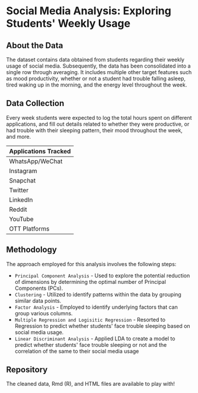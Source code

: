 # Social Media Analysis: Exploring Students' Weekly Usage

## About the Data
The dataset contains data obtained from students regarding their weekly usage of social media. Subsequently, the data has been consolidated into a single row through averaging. It includes multiple other target features such as mood productivity, whether or not a student had trouble falling asleep, tired waking up in the morning, and the energy level throughout the week.

## Data Collection
Every week students were expected to log the total hours spent on different applications, and fill out details related to whether they were productive, or had trouble with their sleeping pattern, their mood throughout the week, and more. 

| Applications Tracked  | 
| ------------- | 
| WhatsApp/WeChat  | 
| Instagram  |
| Snapchat  | 
| Twitter  |
| LinkedIn  | 
| Reddit  |
| YouTube  | 
| OTT Platforms  |

## Methodology
The approach employed for this analysis involves the following steps:

* `Principal Component Analysis` - Used to explore the potential reduction of dimensions by determining the optimal number of Principal Components (PCs).
* `Clustering` - Utilized to identify patterns within the data by grouping similar data points.
* `Factor Analysis` - Employed to identify underlying factors that can group various columns.
* `Multiple Regression and Logisitic Regression` - Resorted to Regression to predict whether students' face trouble sleeping based on social media usage.
* `Linear Discriminant Analysis` - Applied LDA to create a model to predict whether students' face trouble sleeping or not and the correlation of the same to their social media usage

## Repository 
The cleaned data, Rmd (R), and HTML files are available to play with!








